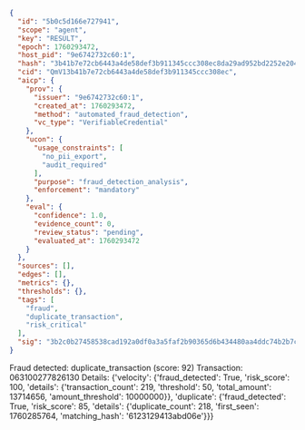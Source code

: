 ```json
{
  "id": "5b0c5d166e727941",
  "scope": "agent",
  "key": "RESULT",
  "epoch": 1760293472,
  "host_pid": "9e6742732c60:1",
  "hash": "3b41b7e72cb6443a4de58def3b911345ccc308ec8da29ad952bd2252e204ac70",
  "cid": "QmV13b41b7e72cb6443a4de58def3b911345ccc308ec",
  "aicp": {
    "prov": {
      "issuer": "9e6742732c60:1",
      "created_at": 1760293472,
      "method": "automated_fraud_detection",
      "vc_type": "VerifiableCredential"
    },
    "ucon": {
      "usage_constraints": [
        "no_pii_export",
        "audit_required"
      ],
      "purpose": "fraud_detection_analysis",
      "enforcement": "mandatory"
    },
    "eval": {
      "confidence": 1.0,
      "evidence_count": 0,
      "review_status": "pending",
      "evaluated_at": 1760293472
    }
  },
  "sources": [],
  "edges": [],
  "metrics": {},
  "thresholds": {},
  "tags": [
    "fraud",
    "duplicate_transaction",
    "risk_critical"
  ],
  "sig": "3b2c0b27458538cad192a0df0a3a5faf2b90365d6b434480aa4ddc74b2b7c542"
}
```

Fraud detected: duplicate_transaction (score: 92)
Transaction: 063100277826130
Details: {'velocity': {'fraud_detected': True, 'risk_score': 100, 'details': {'transaction_count': 219, 'threshold': 50, 'total_amount': 13714656, 'amount_threshold': 10000000}}, 'duplicate': {'fraud_detected': True, 'risk_score': 85, 'details': {'duplicate_count': 218, 'first_seen': 1760285764, 'matching_hash': '6123129413abd06e'}}}
